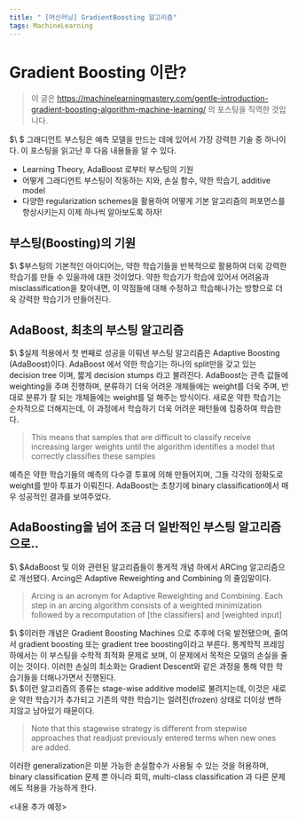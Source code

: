```yaml
---
title: " [머신러닝] GradientBoosting 알고리즘"
tags: MachineLearning
---
```


# Gradient Boosting 이란?
> 이 글은 https://machinelearningmastery.com/gentle-introduction-gradient-boosting-algorithm-machine-learning/ 의 포스팅을 직역한 것입니다.

$\ $ 그래디언트 부스팅은 예측 모델을 만드는 데에 있어서 가장 강력한 기술 중 하나이다. 이 포스팅을 읽고난 후 다음 내용들을 알 수 있다.
- Learning Theory, AdaBoost 로부터 부스팅의 기원
- 어떻게 그래디언트 부스팅이 작동하는 지와, 손실 함수, 약한 학습기, additive model
- 다양한 regularization schemes을 활용하여 어떻게 기본 알고리즘의 퍼포먼스를 향상시키는지
이제 하나씩 알아보도록 하자!
## 부스팅(Boosting)의 기원
$\ $부스팅의 기본적인 아이디어는, 약한 학습기들을 반복적으로 활용하여 더욱 강력한 학습기를 만들 수 있을까에 대한 것이었다. 약한 학습기가 학습에 있어서 어려움과 misclassification을 찾아내면, 이 약점들에 대해 수정하고 학습해나가는 방향으로 더욱 강력한 학습기가 만들어진다.
## AdaBoost, 최초의 부스팅 알고리즘
$\ $실제 적용에서 첫 번째로 성공을 이뤄낸 부스팅 알고리즘은 Adaptive Boosting (AdaBoost)이다. AdaBoost 에서 약한 학습기는 하나의 split만을 갖고 있는 decision tree 이며, 짧게 decision stumps 라고 불려진다. AdaBoost는 관측 값들에 weighting을 주며 진행하며, 분류하기 더욱 어려운 개체들에는 weight를 더욱 주며, 반대로 분류가 잘 되는 개체들에는 weight를 덜 해주는 방식이다. 새로운 약한 학습기는 순차적으로 더해지는데, 이 과정에서 학습하기 더욱 어려운 패턴들에 집중하여 학습한다.
> This means that samples that are difficult to classify receive increasing larger weights until the algorithm identifies a model that correctly classifies these samples

예측은 약한 학습기들의 예측의 다수결 투표에 의해 만들어지며, 그들 각각의 정확도로 weight를 받아 투표가 이뤄진다. AdaBoost는 초창기에 binary classification에서 매우 성공적인 결과를 보여주었다.
## AdaBoosting을 넘어 조금 더 일반적인 부스팅 알고리즘으로..
$\ $AdaBoost 및 이와 관련된 알고리즘들이 통게적 개념 하에서 ARCing 알고리즘으로 개선됐다. Arcing은 Adaptive Reweighting and Combining 의 줄임말이다.
> Arcing is an acronym for Adaptive Reweighting and Combining. Each step in an arcing algorithm consists of a weighted minimization followed by a recomputation of [the classifiers] and [weighted input]

$\ $이러한 개념은 Gradient Boosting Machines 으로 추후에 더욱 발전됐으며, 줄여서 gradient boosting 또는 gradient tree boosting이라고 부른다. 통계학적 프레임 하에서는 이 부스팅을 수학적 최적화 문제로 보며, 이 문제에서 목적은 모델의 손실을 줄이는 것이다. 이러한 손실의 최소화는 Gradient Descent와 같은 과정을 통해 약한 학습기들을 더해나가면서 진행된다.<br>
$\ $이런 알고리즘의 종류는 stage-wise additive model로 불려지는데, 이것은 새로운 약한 학습기가 추가되고 기존의 약한 학습기는 얼려진(frozen) 상태로 더이상 변하지않고 남아있기 때문이다.
> Note that this stagewise strategy is different from stepwise approaches that readjust previously entered terms when new ones are added.

이러한 generalization은 미분 가능한 손실함수가 사용될 수 있는 것을 허용하며, binary classification 문제 뿐 아니라 회의, multi-class classification 과 다른 문제에도 적용을 가능하게 한다.

<내용 추가 예정>
